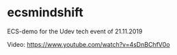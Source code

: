 # ecsmindshift
ECS-demo for the Udev tech event of 21.11.2019

Video: https://www.youtube.com/watch?v=4sDnBChfV0o
